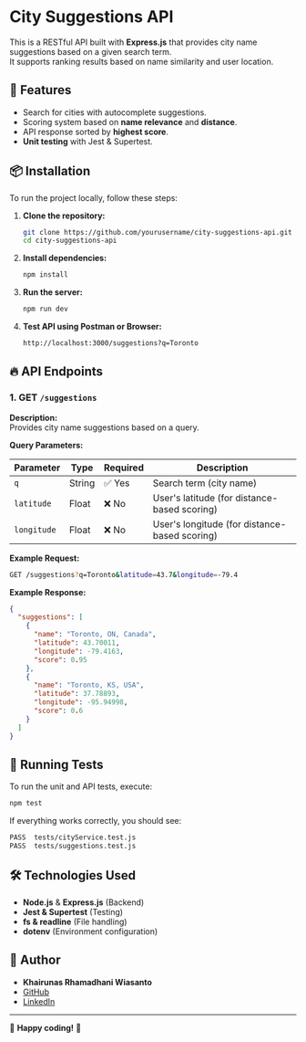 # City Suggestions API

This is a RESTful API built with **Express.js** that provides city name suggestions based on a given search term.  
It supports ranking results based on name similarity and user location.

## 🚀 Features
- Search for cities with autocomplete suggestions.
- Scoring system based on **name relevance** and **distance**.
- API response sorted by **highest score**.
- **Unit testing** with Jest & Supertest.

## 📦 Installation
To run the project locally, follow these steps:

1. **Clone the repository:**  
   ```sh
   git clone https://github.com/yourusername/city-suggestions-api.git
   cd city-suggestions-api
   ```

2. **Install dependencies:**  
   ```sh
   npm install
   ```

3. **Run the server:**  
   ```sh
   npm run dev
   ```

4. **Test API using Postman or Browser:**  
   ```bash
   http://localhost:3000/suggestions?q=Toronto
   ```

## 🔥 API Endpoints

### **1. GET `/suggestions`**

**Description:**  
Provides city name suggestions based on a query.

**Query Parameters:**

| Parameter   | Type   | Required | Description |
|------------|--------|----------|-------------|
| `q`        | String | ✅ Yes  | Search term (city name) |
| `latitude` | Float  | ❌ No   | User's latitude (for distance-based scoring) |
| `longitude`| Float  | ❌ No   | User's longitude (for distance-based scoring) |

**Example Request:**

```bash
GET /suggestions?q=Toronto&latitude=43.7&longitude=-79.4
```

**Example Response:**

```json
{
  "suggestions": [
    {
      "name": "Toronto, ON, Canada",
      "latitude": 43.70011,
      "longitude": -79.4163,
      "score": 0.95
    },
    {
      "name": "Toronto, KS, USA",
      "latitude": 37.78893,
      "longitude": -95.94998,
      "score": 0.6
    }
  ]
}
```

## 🧪 Running Tests

To run the unit and API tests, execute:

```sh
npm test
```

If everything works correctly, you should see:

```bash
PASS  tests/cityService.test.js
PASS  tests/suggestions.test.js
```

## 🛠 Technologies Used

- **Node.js** & **Express.js** (Backend)
- **Jest & Supertest** (Testing)
- **fs & readline** (File handling)
- **dotenv** (Environment configuration)

## 👤 Author

- **Khairunas Rhamadhani Wiasanto**  
- [GitHub](https://github.com/khairunas001)  
- [LinkedIn](https://www.linkedin.com/in/khairunas-rhamadhani-wiasanto-2186481b9/)  

---

🌟 **Happy coding!** 🚀

